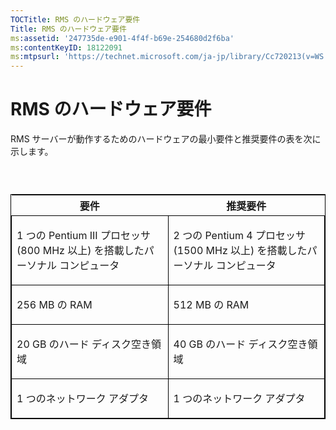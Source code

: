 ```yaml
---
TOCTitle: RMS のハードウェア要件
Title: RMS のハードウェア要件
ms:assetid: '247735de-e901-4f4f-b69e-254680d2f6ba'
ms:contentKeyID: 18122091
ms:mtpsurl: 'https://technet.microsoft.com/ja-jp/library/Cc720213(v=WS.10)'
---
```


RMS のハードウェア要件
======================

RMS サーバーが動作するためのハードウェアの最小要件と推奨要件の表を次に示します。

###  

<p> </p>
<table style="border:1px solid black;">
<colgroup>
<col width="50%" />
<col width="50%" />
</colgroup>
<thead>
<tr class="header">
<th>要件</th>
<th>推奨要件</th>
</tr>
</thead>
<tbody>
<tr class="odd">
<td style="border:1px solid black;"><p>1 つの Pentium III プロセッサ (800 MHz 以上) を搭載したパーソナル コンピュータ</p></td>
<td style="border:1px solid black;"><p>2 つの Pentium 4 プロセッサ (1500 MHz 以上) を搭載したパーソナル コンピュータ</p></td>
</tr>  
<tr class="even">
<td style="border:1px solid black;"><p>256 MB の RAM</p></td>
<td style="border:1px solid black;"><p>512 MB の RAM</p></td>
</tr>  
<tr class="odd">
<td style="border:1px solid black;"><p>20 GB のハード ディスク空き領域</p></td>
<td style="border:1px solid black;"><p>40 GB のハード ディスク空き領域</p></td>
</tr>  
<tr class="even">
<td style="border:1px solid black;"><p>1 つのネットワーク アダプタ</p></td>
<td style="border:1px solid black;"><p>1 つのネットワーク アダプタ</p></td>
</tr>  
</tbody>  
</table>
